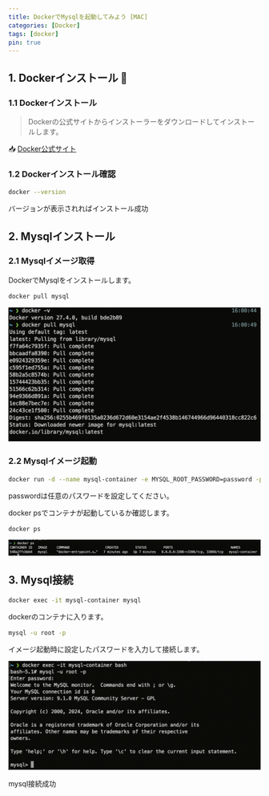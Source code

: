 ```yaml
---
title: DockerでMysqlを起動してみよう [MAC]
categories: [Docker]
tags: [docker]
pin: true
---
```


## 1. Dockerインストール 🐳

### 1.1 Dockerインストール
> Dockerの公式サイトからインストーラーをダウンロードしてインストールします。

📥 [Docker公式サイト](https://www.docker.com/products/docker-desktop/)

### 1.2 Dockerインストール確認


```bash
docker --version
```

バージョンが表示されればインストール成功

## 2. Mysqlインストール

### 2.1 Mysqlイメージ取得

DockerでMysqlをインストールします。

```bash
docker pull mysql
```
![mysql-pull](../assets/img/mysql/mysqlpull.png?raw=true)

### 2.2 Mysqlイメージ起動

```bash
docker run -d --name mysql-container -e MYSQL_ROOT_PASSWORD=password -p 3306:3306 mysql
```
passwordは任意のパスワードを設定してください。

docker psでコンテナが起動しているか確認します。

```bash
docker ps
```

![dockerps](../assets/img/mysql/dockerps.png?raw=true)

## 3. Mysql接続

```bash
docker exec -it mysql-container mysql
```

dockerのコンテナに入ります。

```bash
mysql -u root -p
```

イメージ起動時に設定したパスワードを入力して接続します。

![mysql-exec](../assets/img/mysql/exec.png?raw=true)

mysql接続成功



